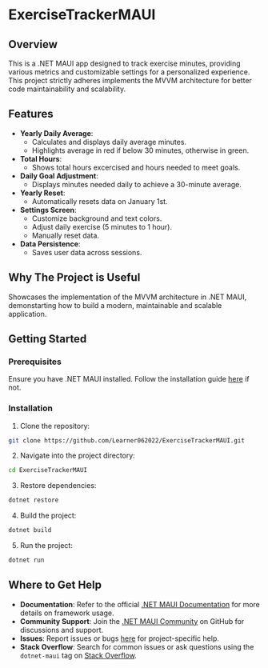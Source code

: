 # ExerciseTrackerMAUI

## Overview
This is a .NET MAUI app designed to track exercise minutes, providing various metrics and customizable settings for a personalized experience. This project strictly adheres implements the MVVM architecture for better code maintainability and scalability.

## Features
- **Yearly Daily Average**:
    - Calculates and displays daily average minutes.
    - Highlights average in red if below 30 minutes, otherwise in green.
- **Total Hours**:
    - Shows total hours excercised and hours needed to meet goals.
- **Daily Goal Adjustment**: 
    - Displays minutes needed daily to achieve a 30-minute average.
- **Yearly Reset**:
    - Automatically resets data on January 1st.
- **Settings Screen**: 
    - Customize background and text colors.
    - Adjust daily exercise (5 minutes to 1 hour).
    - Manually reset data.
- **Data Persistence**:
    - Saves user data across sessions.


## Why The Project is Useful
Showcases the implementation of the MVVM architecture in .NET MAUI, demonstarting how to build a modern, maintainable and scalable application. 

## Getting Started

### Prerequisites
Ensure you have .NET MAUI installed. Follow the installation guide [here](https://docs.microsoft.com/en-us/dotnet/maui/get-started/installation) if not.

### Installation
1. Clone the repository:
```sh
git clone https://github.com/Learner062022/ExerciseTrackerMAUI.git
```
2. Navigate into the project directory:
```sh
cd ExerciseTrackerMAUI
```
3. Restore dependencies:
```sh
dotnet restore
```
4. Build the project:
```sh
dotnet build
```
5. Run the project:
```sh
dotnet run
```

## Where to Get Help
- **Documentation**: Refer to the official [.NET MAUI Documentation](https://docs.microsoft.com/en-us/dotnet/maui/) for more details on framework usage.
- **Community Support**: Join the [.NET MAUI Community](https://github.com/dotnet/maui) on GitHub for discussions and support.
- **Issues**: Report issues or bugs [here](https://github.com/YourUsername/ExerciseTrackerMAUI/issues) for project-specific help.
- **Stack Overflow**: Search for common issues or ask questions using the `dotnet-maui` tag on [Stack Overflow](https://stackoverflow.com/questions/tagged/dotnet-maui).